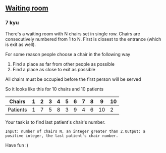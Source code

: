 <h2><a href=https://www.codewars.com/kata/542f0c36d002f8cd8a0005e5/train/javascript target="_blank">Waiting room</a></h2><h3>7 kyu</h3><p>There's a waiting room with N chairs set in single row. Chairs are consecutively numbered from 1 to N. First is closest to the entrance (which is exit as well).</p><p>For some reason people choose a chair in the following way</p><ol><li>Find a place as far from other people as possible</li><li>Find a place as close to exit as possible</li></ol><p>All chairs must be occupied before the first person will be served</p><p>So it looks like this for 10 chairs and 10 patients</p><table><thead><tr>  <th>Chairs</th>  <th>1</th>  <th>2</th>  <th>3</th>  <th>4</th>  <th>5</th>  <th>6</th>  <th>7</th>  <th>8</th>  <th>9</th>  <th>10</th></tr><tr></tr></thead><tbody><tr>  <td>Patients</td>  <td>1</td>  <td>7</td>  <td>5</td>  <td>8</td>  <td>3</td>  <td>9</td>  <td>4</td>  <td>6</td>  <td>10</td>  <td>2</td></tr></tbody></table><p>Your task is to find last patient's chair's number. </p><pre><code>Input: number of chairs N, an integer greater than 2.Output: a positive integer, the last patient's chair number.</code></pre><p>Have fun :)</p>